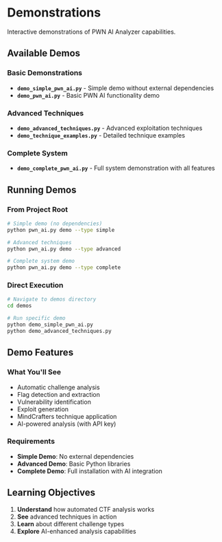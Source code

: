 # Demonstrations

Interactive demonstrations of PWN AI Analyzer capabilities.

## Available Demos

### Basic Demonstrations
- **`demo_simple_pwn_ai.py`** - Simple demo without external dependencies
- **`demo_pwn_ai.py`** - Basic PWN AI functionality demo

### Advanced Techniques
- **`demo_advanced_techniques.py`** - Advanced exploitation techniques
- **`demo_technique_examples.py`** - Detailed technique examples

### Complete System
- **`demo_complete_pwn_ai.py`** - Full system demonstration with all features

## Running Demos

### From Project Root
```bash
# Simple demo (no dependencies)
python pwn_ai.py demo --type simple

# Advanced techniques
python pwn_ai.py demo --type advanced

# Complete system demo
python pwn_ai.py demo --type complete
```

### Direct Execution
```bash
# Navigate to demos directory
cd demos

# Run specific demo
python demo_simple_pwn_ai.py
python demo_advanced_techniques.py
```

## Demo Features

### What You'll See
- Automatic challenge analysis
- Flag detection and extraction
- Vulnerability identification
- Exploit generation
- MindCrafters technique application
- AI-powered analysis (with API key)

### Requirements
- **Simple Demo**: No external dependencies
- **Advanced Demo**: Basic Python libraries
- **Complete Demo**: Full installation with AI integration

## Learning Objectives

1. **Understand** how automated CTF analysis works
2. **See** advanced techniques in action
3. **Learn** about different challenge types
4. **Explore** AI-enhanced analysis capabilities